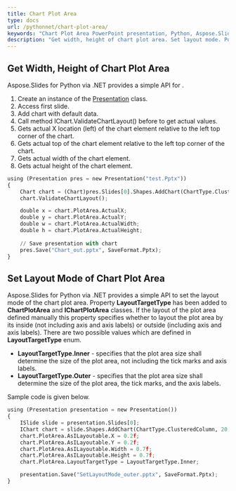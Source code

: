 ```yaml
---
title: Chart Plot Area
type: docs
url: /pythonnet/chart-plot-area/
keywords: "Chart Plot Area PowerPoint presentation, Python, Aspose.Slides for Python via .NET"
description: "Get width, height of chart plot area. Set layout mode. PowerPoint presentation in Python"
---
```


## **Get Width, Height of Chart Plot Area**
Aspose.Slides for Python via .NET provides a simple API for . 

1. Create an instance of the [Presentation](https://apireference.aspose.com/slides/pythonnet/aspose.slides/presentation) class.
1. Access first slide.
1. Add chart with default data.
1. Call method IChart.ValidateChartLayout() before to get actual values.
1. Gets actual X location (left) of the chart element relative to the left top corner of the chart.
1. Gets actual top of the chart element relative to the left top corner of the chart.
1. Gets actual width of the chart element.
1. Gets actual height of the chart element.

```py
using (Presentation pres = new Presentation("test.Pptx"))
{
    Chart chart = (Chart)pres.Slides[0].Shapes.AddChart(ChartType.ClusteredColumn, 100, 100, 500, 350);
    chart.ValidateChartLayout();

    double x = chart.PlotArea.ActualX;
    double y = chart.PlotArea.ActualY;
    double w = chart.PlotArea.ActualWidth;
    double h = chart.PlotArea.ActualHeight;
	
	// Save presentation with chart
	pres.Save("Chart_out.pptx", SaveFormat.Pptx);
}
```




## **Set Layout Mode of Chart Plot Area**
Aspose.Slides for Python via .NET provides a simple API to set the layout mode of the chart plot area. Property **LayoutTargetType** has been added to **ChartPlotArea** and **IChartPlotArea** classes. If the layout of the plot area defined manually this property specifies whether to layout the plot area by its inside (not including axis and axis labels) or outside (including axis and axis labels). There are two possible values which are defined in **LayoutTargetType** enum.

- **LayoutTargetType.Inner** - specifies that the plot area size shall determine the size of the plot area, not including the tick marks and axis labels.
- **LayoutTargetType.Outer** - specifies that the plot area size shall determine the size of the plot area, the tick marks, and the axis labels.

Sample code is given below.

```py
using (Presentation presentation = new Presentation())
{
    ISlide slide = presentation.Slides[0];
    IChart chart = slide.Shapes.AddChart(ChartType.ClusteredColumn, 20, 100, 600, 400);
    chart.PlotArea.AsILayoutable.X = 0.2f;
    chart.PlotArea.AsILayoutable.Y = 0.2f;
    chart.PlotArea.AsILayoutable.Width = 0.7f;
    chart.PlotArea.AsILayoutable.Height = 0.7f;
    chart.PlotArea.LayoutTargetType = LayoutTargetType.Inner;

    presentation.Save("SetLayoutMode_outer.pptx", SaveFormat.Pptx);
}
```

